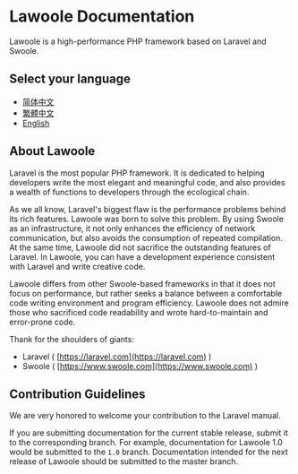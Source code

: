 # Lawoole Documentation

Lawoole is a high-performance PHP framework based on Laravel and Swoole.

## Select your language

- [简体中文](zh-Hans/documentation.md)
- [繁體中文](zh-Hant/documentation.md)
- [English](en/documentation.md)

## About Lawoole

Laravel is the most popular PHP framework. 
It is dedicated to helping developers write the most elegant and meaningful code,
and also provides a wealth of functions to developers through the ecological chain.

As we all know, Laravel's biggest flaw is the performance problems behind its rich features.
Lawoole was born to solve this problem.
By using Swoole as an infrastructure, it not only enhances the efficiency of network communication, 
but also avoids the consumption of repeated compilation.
At the same time, Lawoole did not sacrifice the outstanding features of Laravel.
In Lawoole, you can have a development experience consistent with Laravel and write creative code.

Lawoole differs from other Swoole-based frameworks in that it does not focus on performance,
but rather seeks a balance between a comfortable code writing environment and program efficiency.
Lawoole does not admire those who sacrificed code readability and wrote hard-to-maintain and error-prone code.

Thank for the shoulders of giants:

- Laravel ( [https://laravel.com](https://laravel.com) )
- Swoole ( [https://www.swoole.com](https://www.swoole.com) )

## Contribution Guidelines

We are very honored to welcome your contribution to the Laravel manual.

If you are submitting documentation for the current stable release, submit it to the corresponding branch.
For example, documentation for Lawoole 1.0 would be submitted to the `1.0` branch.
Documentation intended for the next release of Lawoole should be submitted to the master branch.